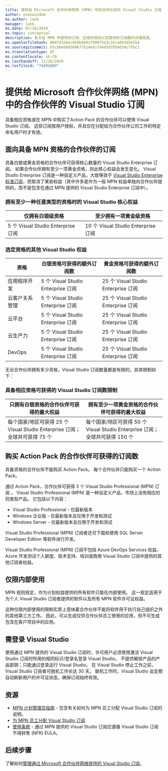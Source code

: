 ```yaml
---
title: 提供给 Microsoft 合作伙伴网络 (MPN) 中的合作伙伴的 Visual Studio 订阅
author: evanwindom
ms.author: lank
manager: lank
ms.date: 07/28/2019
ms.topic: conceptual
description: 有关在 MPN 中提供的订阅、应用的规则以及提供的订阅数的详细信息。
ms.openlocfilehash: 8847d320ec950b6601f99875e2c35ca80105e5b4
ms.sourcegitcommit: b5cb0eb09369677514ee1f44d5d7050d34c7fbc1
ms.translationtype: HT
ms.contentlocale: zh-CN
ms.lasthandoff: 11/26/2019
ms.locfileid: "74491669"
---
```

# <a name="visual-studio-subscriptions-offered-to-partners-in-the-microsoft-partner-network-mpn"></a>提供给 Microsoft 合作伙伴网络 (MPN) 中的合作伙伴的 Visual Studio 订阅

具备相应资格或在 MPN 中购买了Action Pack 的合作伙伴可以使用 Visual Studio 订阅。 这些订阅按用户授权，并且仅在分配给为合作伙伴公司工作的特定命名用户时才有效。

## <a name="subscriptions-for-partners-with-an-mpn-competency"></a>面向具备 MPN 资格的合作伙伴的订阅

具备白银或黄金资格的合作伙伴可获得核心数量的 Visual Studio Enterprise 订阅。 如果合作伙伴拥有至少一项黄金资格，则此核心权益会发生变化。 Visual Studio Enterprise 订阅是一种自定义产品，大致等效于 [Visual Studio Enterprise 标准订阅](https://visualstudio.microsoft.com/vs/pricing/)，但取消了某些权益（其中许多是作为一般 MPN 权益单独向合作伙伴提供的，而不是包含在通过 MPN 提供的 Visual Studio Enterprise 订阅中）。

### <a name="core-visual-studio-benefit-for-earning-at-least-one-competency-of-any-kind"></a>拥有至少一种任意类型的资格时的 Visual Studio 核心权益

| 仅拥有白银级资格               | 至少拥有一项黄金级资格   |
|------------------------------------------------------------|----------------------------------------------------|
| 5 个 Visual Studio Enterprise 订阅                   | 10 个 Visual Studio Enterprise 订阅          |

### <a name="additional-visual-studio-benefit-for-select-competencies"></a>选定资格的其他 Visual Studio 权益

| 资格                                  | 白银资格可获得的额外订阅数  | 黄金资格可获得的额外订阅数  |
|---------------------------------------------|-----------------------------------------------------------|---------------------------------------------------------|
| 应用程序开发                     | 5 个 Visual Studio Enterprise 订阅                  | 25 个 Visual Studio Enterprise 订阅               |
| 云客户关系管理      | 5 个 Visual Studio Enterprise 订阅                  | 25 个 Visual Studio Enterprise 订阅               |
| 云平台                              | 5 个 Visual Studio Enterprise 订阅                  | 25 个 Visual Studio Enterprise 订阅               |
| 云生产力                          | 5 个 Visual Studio Enterprise 订阅                  | 25 个 Visual Studio Enterprise 订阅               |
| DevOps                                      | 5 个 Visual Studio Enterprise 订阅                  | 25 个 Visual Studio Enterprise 订阅                |

无论合作伙伴拥有多少资格，Visual Studio 订阅数量都是有限的，具体限制如下：

### <a name="limits-for-visual-studio-subscriptions-earned-through-competencies"></a>具备相应资格可获得的 Visual Studio 订阅数限制

| 只拥有白银资格的合作伙伴可获得的最大权益                   | 拥有至少一项黄金资格的合作伙伴可获得的最大权益               |
|------------------------------------------------------------------------------|------------------------------------------------------------------------------|
| 每个国家/地区可获得 25 个 Visual Studio Enterprise 订阅；全球共可获得 75 个          | 每个国家/地区可获得 50 个 Visual Studio Enterprise 订阅；全球共可获得 150 个         |

## <a name="subscriptions-for-partners-purchasing-the-action-pack"></a>购买 Action Pack 的合作伙伴可获得的订阅数

具备资格的合作伙伴不能购买 Action Pack。 每个合作伙伴只能购买一个 Action Pack。

通过 Action Pack，合作伙伴可获得 3 个 Visual Studio Professional (MPN) 订阅  。 Visual Studio Professional (MPN) 是一种自定义产品，市场上没有相应的同类型产品。 它包括以下内容：

- Visual Studio Professional - 仅最新版本
- Windows 企业版 - 仅最新版本且仅用于开发和测试
- Windows Server - 仅最新版本且仅用于开发和测试

Visual Studio Professional (MPN) 订阅者还可下载和使用 SQL Server Developer Edition 等软件进行开发。

Visual Studio Professional (MPN) 订阅不包括 Azure DevOps Services 权益、Azure 开发测试个人额度、技术支持、培训或商用 Visual Studio 订阅中提供的其他订阅者权益。

## <a name="internal-use-only-restriction"></a>仅限内部使用

MPN 规则规定，作为计划权益提供的所有软件只能在内部使用。 这一规定适用于为个人 Visual Studio 订阅者提供的软件以及所有 MPN 软件许可证权益。

这种仅限内部使用的限制实质上意味着合作伙伴不能将软件用于执行自己组织之外的其他第三方工作。 因此，可以生成仅供合作伙伴员工使用的应用，但不可生成包含在客户项目中的应用。

## <a name="sign-in-required-with-visual-studio"></a>需登录 Visual Studio

使用通过 MPN 提供的 Visual Studio 订阅时，许可用户必须使用激活 Visual Studio 订阅时所用的相同标识/登录名登录 Visual Studio。 不提供解锁产品的产品密钥；只能通过登录运行 Visual Studio。 在 Visual Studio 停止工作之前，Visual Studio 订阅者可脱机工作长达 30 天。 联机工作时，Visual Studio 会定期自动刷新用户的许可证状态，确保订阅始终有效。

## <a name="resources"></a>资源

- [MPN 计划管理员指南](https://assets.microsoft.com/en-us/Program-Administrator-Guide-to-Software-and-Online-Services-Benefits_1.pdf) - 包含有关如何为 MPN 员工分配 Visual Studio 订阅的说明。
- [为 MPN 员工分配 Visual Studio 订阅](manage-mpn-subscriptions.md)
- [使用条款](https://www.microsoft.com/useterms/) - 通过 MPN 提供的 Visual Studio 订阅应遵循 Visual Studio 订阅不得转售 (NFR) EULA。

## <a name="next-steps"></a>后续步骤

了解如何[管理通过 Microsoft 合作伙伴网络提供的 Visual Studio 订阅](manage-mpn-subscriptions.md)。
